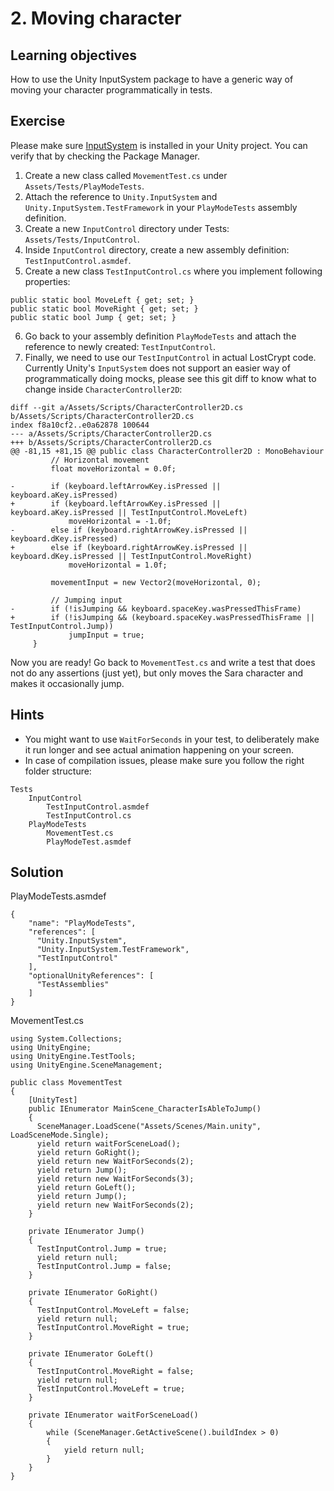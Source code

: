 # 2\. Moving character

## Learning objectives

How to use the Unity InputSystem package to have a generic way of moving your character programmatically in tests.

## Exercise

Please make sure [InputSystem](https://docs.unity3d.com/Packages/com.unity.inputsystem@1.0/manual/QuickStartGuide.html) is installed in your Unity project. You can verify that by checking the Package Manager.

1.  Create a new class called `MovementTest.cs` under `Assets/Tests/PlayModeTests`.
2.  Attach the reference to `Unity.InputSystem` and `Unity.InputSystem.TestFramework` in your `PlayModeTests` assembly definition.
3.  Create a new `InputControl` directory under Tests: `Assets/Tests/InputControl`.
4.  Inside `InputControl` directory, create a new assembly definition: `TestInputControl.asmdef`.
5.  Create a new class `TestInputControl.cs` where you implement following properties:
```
public static bool MoveLeft { get; set; }
public static bool MoveRight { get; set; }
public static bool Jump { get; set; }
```
6.  Go back to your assembly definition `PlayModeTests` and attach the reference to newly created: `TestInputControl`.
7.  Finally, we need to use our `TestInputControl` in actual LostCrypt code. Currently Unity's `InputSystem` does not support an easier way of programmatically doing mocks, please see this git diff to know what to change inside `CharacterController2D`:

```
diff --git a/Assets/Scripts/CharacterController2D.cs b/Assets/Scripts/CharacterController2D.cs
index f8a10cf2..e0a62878 100644
--- a/Assets/Scripts/CharacterController2D.cs
+++ b/Assets/Scripts/CharacterController2D.cs
@@ -81,15 +81,15 @@ public class CharacterController2D : MonoBehaviour
         // Horizontal movement
         float moveHorizontal = 0.0f;
 
-        if (keyboard.leftArrowKey.isPressed || keyboard.aKey.isPressed)
+        if (keyboard.leftArrowKey.isPressed || keyboard.aKey.isPressed || TestInputControl.MoveLeft)
             moveHorizontal = -1.0f;
-        else if (keyboard.rightArrowKey.isPressed || keyboard.dKey.isPressed)
+        else if (keyboard.rightArrowKey.isPressed || keyboard.dKey.isPressed || TestInputControl.MoveRight)
             moveHorizontal = 1.0f;
 
         movementInput = new Vector2(moveHorizontal, 0);
 
         // Jumping input
-        if (!isJumping && keyboard.spaceKey.wasPressedThisFrame)
+        if (!isJumping && (keyboard.spaceKey.wasPressedThisFrame || TestInputControl.Jump))
             jumpInput = true;
     } 
```

Now you are ready! Go back to `MovementTest.cs` and write a test that does not do any assertions (just yet), but only moves the Sara character and makes it occasionally jump.  

## Hints

*   You might want to use `WaitForSeconds` in your test, to deliberately make it run longer and see actual animation happening on your screen.
*   In case of compilation issues, please make sure you follow the right folder structure:
  
```
Tests
    InputControl
        TestInputControl.asmdef
        TestInputControl.cs
    PlayModeTests
        MovementTest.cs
        PlayModeTest.asmdef
```

## Solution
  
PlayModeTests.asmdef  
```
{
    "name": "PlayModeTests",
    "references": [
      "Unity.InputSystem",
      "Unity.InputSystem.TestFramework",
      "TestInputControl"
    ],
    "optionalUnityReferences": [
      "TestAssemblies"
    ]
}
``` 
MovementTest.cs  
```
using System.Collections;
using UnityEngine;
using UnityEngine.TestTools;
using UnityEngine.SceneManagement;

public class MovementTest
{
    [UnityTest]
    public IEnumerator MainScene_CharacterIsAbleToJump()
    {
      SceneManager.LoadScene("Assets/Scenes/Main.unity", LoadSceneMode.Single);
      yield return waitForSceneLoad();
      yield return GoRight();
      yield return new WaitForSeconds(2);
      yield return Jump();
      yield return new WaitForSeconds(3);
      yield return GoLeft();
      yield return Jump();
      yield return new WaitForSeconds(2);
    }

    private IEnumerator Jump()
    {
      TestInputControl.Jump = true;
      yield return null;
      TestInputControl.Jump = false;
    }

    private IEnumerator GoRight()
    {
      TestInputControl.MoveLeft = false;
      yield return null;
      TestInputControl.MoveRight = true;
    }

    private IEnumerator GoLeft()
    {
      TestInputControl.MoveRight = false;
      yield return null;
      TestInputControl.MoveLeft = true;
    }

    private IEnumerator waitForSceneLoad()
    {
        while (SceneManager.GetActiveScene().buildIndex > 0)
        {
            yield return null;
        }
    }
}
``` 

